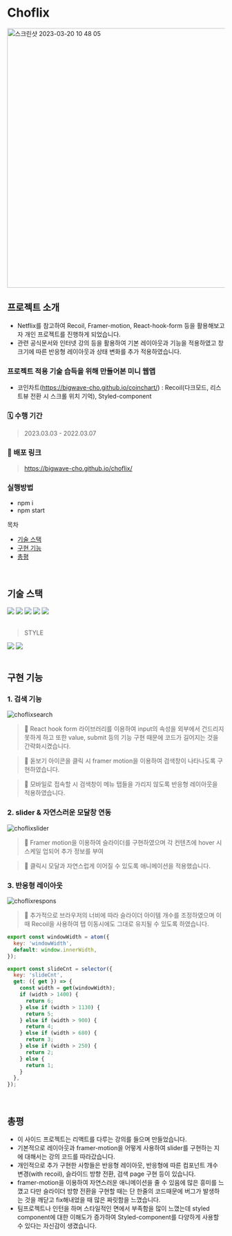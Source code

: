 # Choflix
<img width="600" alt="스크린샷 2023-03-20 10 48 05" src="https://user-images.githubusercontent.com/105909665/226228311-b943908e-5750-4927-a170-e90ec2cdc9f8.png" />

## 프로젝트 소개

- Netflix를 참고하여 Recoil, Framer-motion, React-hook-form 등을 활용해보고자 개인 프로젝트를 진행하게 되었습니다.
- 관련 공식문서와 인터넷 강의 등을 활용하여 기본 레이아웃과 기능을 적용하였고
 창 크기에 따른 반응형 레이아웃과 상태 변화를 추가 적용하였습니다.

### 프로젝트 적용 기술 습득을 위해 만들어본 미니 웹앱
- 코인차트(https://bigwave-cho.github.io/coinchart/) : Recoil(다크모드, 리스트뷰 전환 시 스크롤 위치 기억), Styled-component

### 🗓 수행 기간

> 2023.03.03 - 2022.03.07

### 📢 배포 링크

> https://bigwave-cho.github.io/choflix/

### 실행방법
- npm i
- npm start

목차
- [기술 스택](#기술-스택)
- [구현 기능](#구현-기능)
- [총평](#총평)

<br>

## 기술 스택
<div>
 <img src="https://img.shields.io/badge/react-61DAFB?style=for-the-badge&logo=react&logoColor=black" /> 
 <img src="https://img.shields.io/badge/typescript-%23007ACC.svg?style=for-the-badge&logo=typescript&logoColor=white" />
 <img src="https://img.shields.io/badge/recoil-f26b00?style=for-the-badge&logo={svg가 변환된텍스트}" />
 <img src="https://img.shields.io/badge/-React%20Query-FF4154?style=for-the-badge&logo=react%20query&logoColor=white" />
 <img src="https://img.shields.io/badge/React%20Hook%20Form-%23EC5990.svg?style=for-the-badge&logo=reacthookform&logoColor=white" />
 </div>
 </br>
 
 > STYLE
 <div>
 <img src="https://img.shields.io/badge/styled--components-DB7093?style=for-the-badge&logo=styled-components&logoColor=white" />
 <img src="https://img.shields.io/badge/Framer-black?style=for-the-badge&logo=framer&logoColor=blue" /> 
 </div>



<br>

## 구현 기능

### 1. 검색 기능
![choflixsearch](https://user-images.githubusercontent.com/105909665/226233425-e61d405a-089e-4398-9e94-3b025e067ed8.gif)
> 📌 React hook form 라이브러리를 이용하여 input의 속성을 외부에서 건드리지 못하게 하고 또한 value, submit 등의 기능 구현 때문에 코드가 길어지는 것을 간략화시켰습니다.

> 📌 돋보기 아이콘을 클릭 시 framer motion을 이용하여 검색창이 나타나도록 구현하였습니다.

> 📌 모바일로 접속할 시 검색창이 메뉴 탭들을 가리지 않도록 반응형 레이아웃을 적용하였습니다.

### 2. slider & 자연스러운 모달창 연동
![choflixslider](https://user-images.githubusercontent.com/105909665/226233019-f0a70fcc-0356-47ee-a8f8-1238a748b1b1.gif)
> 📌 Framer motion을 이용하여 슬라이더를 구현하였으며 각 컨텐츠에 hover 시 스케일 업되어 추가 정보를 부여

> 📌 클릭시 모달과 자연스럽게 이어질 수 있도록 애니메이션을 적용했습니다.

### 3. 반응형 레이아웃
![choflixrespons](https://user-images.githubusercontent.com/105909665/226233734-5d65dba0-d647-4d45-b757-8e1c5705983d.gif)
> 📌 추가적으로 브라우저의 너비에 따라 슬라이더 아이템 개수를 조정하였으며 이 때 Recoil을 사용하여 탭 이동시에도 그대로 유지될 수 있도록 하였습니다.
```js
export const windowWidth = atom({
  key: 'windowWidth',
  default: window.innerWidth,
});

export const slideCnt = selector({
  key: 'slideCnt',
  get: ({ get }) => {
    const width = get(windowWidth);
    if (width > 1400) {
      return 6;
    } else if (width > 1130) {
      return 5;
    } else if (width > 900) {
      return 4;
    } else if (width > 680) {
      return 3;
    } else if (width > 250) {
      return 2;
    } else {
      return 1;
    }
  },
});
```

<br>

## 총평

- 이 사이드 프로젝트는 리액트를 다루는 강의를 들으며 만들었습니다.
- 기본적으로 레이아웃과 framer-motion을 어떻게 사용하여 slider를 구현하는 지에 대해서는 강의 코드를 따라갔습니다.
- 개인적으로 추가 구현한 사항들은 반응형 레이아웃, 반응형에 따른 컴포넌트 개수 변경(with recoil), 슬라이드 방향 전환, 검색 page 구현 등이 있습니다.
- framer-motion을 이용하여 자연스러운 애니메이션을 줄 수 있음에 많은 흥미를 느꼈고 다만 슬라이더 방향 전환을 구현할 때는 단 한줄의 코드때문에 버그가 발생하는 것을 깨닫고
fix해내었을 때 많은 짜릿함을 느꼈습니다.
- 팀프로젝트나 인턴을 하며 스타일적인 면에서 부족함을 많이 느꼈는데 styled component에 대한 이해도가 증가하여 Styled-component를 다양하게 사용할 수 있다는 자신감이 생겼습니다.

<br>




